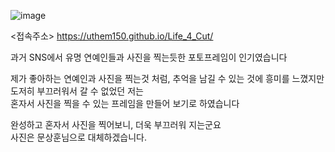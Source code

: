 ![image](https://github.com/uthem150/Life_4_Cut/assets/142042011/b8831213-b7e6-431f-8683-00aa84661f16)

<접속주소>
https://uthem150.github.io/Life_4_Cut/  

과거 SNS에서 유명 연예인들과 사진을 찍는듯한 포토프레임이 인기였습니다  
  
제가 좋아하는 연예인과 사진을 찍는것 처럼, 추억을 남길 수 있는 것에 흥미를 느꼈지만  
도저히 부끄러워서 갈 수 없었던 저는  
혼자서 사진을 찍을 수 있는 프레임을 만들어 보기로 하였습니다  
  
완성하고 혼자서 사진을 찍어보니, 더욱 부끄러워 지는군요  
사진은 문상훈님으로 대체하겠습니다.  
